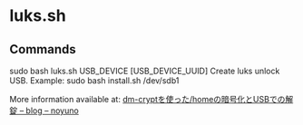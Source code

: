 # luks.sh

## Commands

sudo bash luks.sh USB_DEVICE [USB_DEVICE_UUID]
    Create luks unlock USB.
    Example: sudo bash install.sh /dev/sdb1

More information available at: [dm-cryptを使った/homeの暗号化とUSBでの解錠 – blog – noyuno](https://noyuno.github.io/blog/2017/04/09/crypto/)

